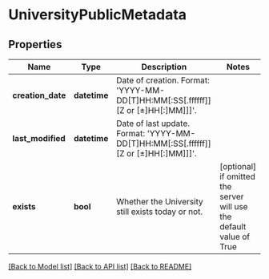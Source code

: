 # UniversityPublicMetadata


## Properties
Name | Type | Description | Notes
------------ | ------------- | ------------- | -------------
**creation_date** | **datetime** | Date of creation. Format: &#39;YYYY-MM-DD[T]HH:MM[:SS[.ffffff]][Z or [±]HH[:]MM]]]&#39;. | 
**last_modified** | **datetime** | Date of last update. Format: &#39;YYYY-MM-DD[T]HH:MM[:SS[.ffffff]][Z or [±]HH[:]MM]]]&#39;. | 
**exists** | **bool** | Whether the University still exists today or not. | [optional]  if omitted the server will use the default value of True

[[Back to Model list]](../README.md#documentation-for-models) [[Back to API list]](../README.md#documentation-for-api-endpoints) [[Back to README]](../README.md)


